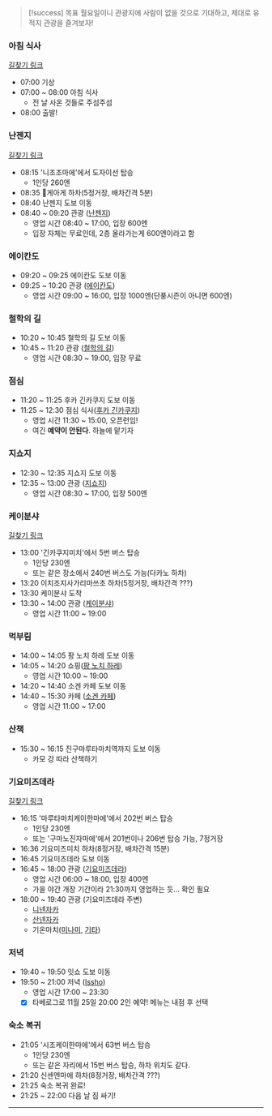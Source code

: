 > [!success] 목표
> 월요일이니 관광지에 사람이 없을 것으로 기대하고, 제대로 유적지 관광을 즐겨보자!
### 아침 식사
[길찾기 링크](https://maps.app.goo.gl/jVauaKchko6i8yCs8)
- 07:00 기상
- 07:00 ~ 08:00 아침 식사
	- 전 날 사온 것들로 주섬주섬
- 08:00 출발!
### 난젠지
[길찾기 링크](https://maps.app.goo.gl/9PuvQKzJjwens3XX9)
- 08:15 '니조조마에'에서 도자이선 탑승
	- 1인당 260엔
- 08:35 게아게 하차(5정거장, 배차간격 5분)
- 08:40 난젠지 도보 이동
- 08:40 ~ 09:20 관광 ([난젠지](<https://www.google.co.kr/maps/place/%EB%82%9C%EC%A0%A0%EC%A7%80(%EB%82%A8%EC%84%A0%EC%82%AC)/@35.0114138,135.7919092,17z/data=!3m1!4b1!4m6!3m5!1s0x600109217397fbfd:0x38b339a4c7e7004d!8m2!3d35.0114138!4d135.7944841!16zL20vMDM4c2h6?hl=ko&entry=ttu&g_ep=EgoyMDI0MTEwNS4wIKXMDSoASAFQAw%3D%3D>))
	- 영업 시간 08:40 ~ 17:00, 입장 600엔
	- 입장 자체는 무료인데, 2층 올라가는게 600엔이라고 함
### 에이칸도
- 09:20 ~ 09:25 에이칸도 도보 이동
- 09:25 ~ 10:20 관광 ([에이칸도](https://www.google.co.kr/maps/place/%EC%97%90%EC%9D%B4%EC%B9%B8%EB%8F%84/@35.0114138,135.7919092,17z/data=!4m10!1m2!2m1!1z7JeQ7J207Lm464-E!3m6!1s0x60010918b2b38d17:0x1c9705a093b0ad54!8m2!3d35.0145812!4d135.7943607!15sCgzsl5DsnbTsubjrj4RaECIO7JeQ7J20IOy5uCDrj4SSAQ9idWRkaGlzdF90ZW1wbGXgAQA!16s%2Fm%2F0285m65?hl=ko&entry=ttu&g_ep=EgoyMDI0MTEwNS4wIKXMDSoASAFQAw%3D%3D))
	- 영업 시간 09:00 ~ 16:00, 입장 1000엔(단풍시즌이 아니면 600엔)
### 철학의 길
- 10:20 ~ 10:45 철학의 길 도보 이동
- 10:45 ~ 11:20 관광 ([철학의 길](https://www.google.co.kr/maps/place/%EC%B2%A0%ED%95%99%EC%9D%98+%EA%B8%B8/@35.0266193,135.7905861,17z/data=!3m1!4b1!4m6!3m5!1s0x60010908ae94f057:0x917af331a75280f4!8m2!3d35.0266194!4d135.795457!16s%2Fg%2F11n065ssgc?hl=ko&entry=ttu&g_ep=EgoyMDI0MTEwNS4wIKXMDSoASAFQAw%3D%3D))
	- 영업 시간 08:30 ~ 19:00, 입장 무료
### 점심
- 11:20 ~ 11:25 후카 긴카쿠지 도보 이동
- 11:25 ~ 12:30 점심 식사([후카 긴카쿠지](https://www.google.co.kr/maps/place/%ED%9B%84%EC%B9%B4+%EA%B8%B4%EC%B9%B4%EC%BF%A0%EC%A7%80/@35.0277665,135.7942465,17z/data=!3m1!4b1!4m6!3m5!1s0x6001090430e3b1fb:0x6290928826b81fad!8m2!3d35.0277665!4d135.7968214!16s%2Fg%2F12ht0d6lh?hl=ko&entry=ttu&g_ep=EgoyMDI0MTEwNS4wIKXMDSoASAFQAw%3D%3D))
	- 영업 시간 11:30 ~ 15:00, 오픈런임!
	- 여긴 **예약이 안된다**. 하늘에 맡기자
### 지쇼지
- 12:30 ~ 12:35 지쇼지 도보 이동
- 12:35 ~ 13:00 관광 ([지쇼지](https://www.google.co.kr/maps/place/%EC%9D%BC%EB%B3%B8+%EA%B5%90%ED%86%A0%EB%B6%80+%EA%B5%90%ED%86%A0%EC%8B%9C+%EC%82%AC%EC%BF%84%EA%B5%AC+%EA%B8%B4%EC%B9%B4%EC%BF%A0%EC%A7%80%EC%B4%88+2+%EC%A7%80%EC%87%BC%EC%A7%80/@35.0277665,135.7942465,17z/data=!4m5!3m4!1s0x600109050b426fe1:0x258aca1ce888abc9!8m2!3d35.0270213!4d135.7982058?hl=ko&entry=ttu&g_ep=EgoyMDI0MTEwNS4wIKXMDSoASAFQAw%3D%3D))
	- 영업 시간 08:30 ~ 17:00, 입장 500엔
### 케이분샤
[길찾기 링크](https://maps.app.goo.gl/AzRJzp7wiRVqdkd26)
- 13:00 '긴카쿠지미치'에서 5번 버스 탑승
	- 1인당 230엔
	- 또는 같은 장소에서 240번 버스도 가능(다카노 하차)
- 13:20 이치조지사가리마쓰초 하차(5정거장, 배차간격 ???)
- 13:30 케이분샤 도착
- 13:30 ~ 14:00 관광 ([케이분샤](https://www.google.co.kr/maps/place/%EC%BC%80%EC%9D%B4%EB%B6%84%EC%83%A4+%EC%9D%B4%EC%B9%98%EC%A1%B0%EC%A7%80%EC%A0%90/@35.0439648,135.7823345,17z/data=!3m1!4b1!4m6!3m5!1s0x600108498ef71153:0x599da6e2b839868c!8m2!3d35.0439648!4d135.7849094!16s%2Fg%2F1ttywn0r?hl=ko&entry=ttu&g_ep=EgoyMDI0MTEwNS4wIKXMDSoASAFQAw%3D%3D))
	- 영업 시간 11:00 ~ 19:00
### 먹부림
- 14:00 ~ 14:05 팡 노치 하레 도보 이동
- 14:05 ~ 14:20 쇼핑([팡 노치 하레](https://www.google.co.kr/maps/place/Pan+nochi+Hare/@35.0440781,135.7843294,17z/data=!3m1!4b1!4m6!3m5!1s0x6001084bb3218b93:0x237e01c31647cb6b!8m2!3d35.0440781!4d135.7869043!16s%2Fg%2F11ckrzvxg5?hl=ko&entry=ttu&g_ep=EgoyMDI0MTEwNS4wIKXMDSoASAFQAw%3D%3D))
	- 영업 시간 10:00 ~ 19:00
- 14:20 ~ 14:40 소겐 카페 도보 이동
- 14:40 ~ 15:30 카페 ([소겐 카페](https://www.google.co.kr/maps/place/%EC%86%8C%EA%B2%90+%EC%B9%B4%ED%8E%98/@35.0416052,135.7790489,15z/data=!4m19!1m9!2m8!1z7KO867OAIOy5tO2OmA!3m6!1z7KO867OAIOy5tO2OmA!2z7LyA7J2067aE7IOkIOydtOy5mOyhsOyngOygkCDvvJHvvJAgSWNoaWpvamkgSGFyYWl0b25vY2hvLCBTYWt5byBXYXJkLCBLeW90bywgNjA2LTgxODQg7J2867O4!3s0x600108498ef71153:0x599da6e2b839868c!4m2!1d135.7849095!2d35.0439746!3m8!1s0x600109ace1a6e87b:0x823754b9dc69b353!8m2!3d35.0371914!4d135.791476!9m1!1b1!15sCg3so7zrs4Ag7Lm07Y6YWggiBuy5tO2OmJIBBGNhZmXgAQA!16s%2Fg%2F1tjdg2qh?hl=ko&entry=ttu&g_ep=EgoyMDI0MTEwNS4wIKXMDSoASAFQAw%3D%3D))
	- 영업 시간 11:00 ~ 17:00
### 산책
- 15:30 ~ 16:15 진구마루타마치역까지 도보 이동
	- 카모 강 따라 산책하기
### 기요미즈데라
[길찾기 링크](https://maps.app.goo.gl/fqcZ266DoFkQiHcN8)
- 16:15 '마루타마치케이한마에'에서 202번 버스 탑승
	- 1인당 230엔
	- 또는 '구마노진자마에'에서 201번이나 206번 탑승 가능, 7정거장
- 16:36 기요미즈미치 하차(8정거장, 배차간격 15분)
- 16:45 기요미즈데라 도보 이동
- 16:45 ~ 18:00 관광 ([기요미즈데라](https://www.google.co.kr/maps/place/%EA%B8%B0%EC%9A%94%EB%AF%B8%EC%A6%88%EB%8D%B0%EB%9D%BC/@35.0067015,135.7556446,14z/data=!4m6!3m5!1s0x600108d385dcfb07:0x62af658650c434ba!8m2!3d34.9946662!4d135.784661!16zL20vMDJ5bjNn?entry=ttu&g_ep=EgoyMDI0MTEwNi4wIKXMDSoASAFQAw%3D%3D))
	- 영업 시간 06:00 ~ 18:00, 입장 400엔
	- 가을 야간 개장 기간이라 21:30까지 영업하는 듯... 확인 필요
- 18:00 ~ 19:40 관광 (기요미즈데라 주변)
	- [니넨자카](https://www.google.co.kr/maps/place/%EB%8B%88%EB%84%A8%EC%9E%90%EC%B9%B4/@34.999614,135.7593758,14z/data=!4m6!3m5!1s0x600108d018ab0c97:0xe6ae59775061be35!8m2!3d34.9981744!4d135.7808578!16s%2Fg%2F11bw3d1ng5?entry=ttu&g_ep=EgoyMDI0MTEwNi4wIKXMDSoASAFQAw%3D%3D)
	- [산넨자카](https://www.google.co.kr/maps/place/%EC%82%B0%EB%84%A8%EC%9E%90%EC%B9%B4/@34.9973206,135.7709128,15z/data=!4m10!1m2!2m1!1z7IKw64So7J6Q7Lm0!3m6!1s0x60010879a219f8af:0xa3504d2600725c07!8m2!3d34.9966644!4d135.781008!15sCgzsgrDrhKjsnpDsubRaDyIN7IKw64SoIOyekOy5tJIBEnRvdXJpc3RfYXR0cmFjdGlvbuABAA!16s%2Fg%2F122sxfrm?entry=ttu&g_ep=EgoyMDI0MTEwNi4wIKXMDSoASAFQAw%3D%3D)
	- 기온마치([미나미](https://www.google.co.kr/maps/place/%EC%9D%BC%EB%B3%B8+%E3%80%92605-0074+%EA%B5%90%ED%86%A0%EB%B6%80+%EA%B5%90%ED%86%A0%EC%8B%9C+%ED%9E%88%EA%B0%80%EC%8B%9C%EC%95%BC%EB%A7%88%EA%B5%AC+%EA%B8%B0%EC%98%A8%EB%A7%88%EC%B9%98+%EB%AF%B8%EB%82%98%EB%AF%B8%EA%B0%80%EC%99%80/@35.0023366,135.7666003,15z/data=!3m1!4b1!4m6!3m5!1s0x600108c3ed7cdfa9:0x56dc09338e838d5f!8m2!3d35.0026835!4d135.7752039!16s%2Fg%2F1pxymmmnt?entry=ttu&g_ep=EgoyMDI0MTEwNi4wIKXMDSoASAFQAw%3D%3D), [기타](https://www.google.co.kr/maps/place/%EC%9D%BC%EB%B3%B8+%E3%80%92605-0073+%EA%B5%90%ED%86%A0%EB%B6%80+%EA%B5%90%ED%86%A0%EC%8B%9C+%ED%9E%88%EA%B0%80%EC%8B%9C%EC%95%BC%EB%A7%88%EA%B5%AC+%EA%B8%B0%EC%98%A8%EB%A7%88%EC%B9%98+%EA%B8%B0%ED%83%80%EA%B0%80%EC%99%80/@35.0023366,135.7666003,15z/data=!4m6!3m5!1s0x600108c234fda55d:0x8cc8b6894edbe342!8m2!3d35.0041809!4d135.7778706!16s%2Fg%2F1pxy_k6nc?entry=ttu&g_ep=EgoyMDI0MTEwNi4wIKXMDSoASAFQAw%3D%3D))
### 저녁
- 19:40 ~ 19:50 잇쇼 도보 이동
- 19:50 ~ 21:00 저녁 ([Issho](https://www.google.com/maps/place/Issho/@35.0032037,135.7703616,17z/data=!4m15!1m8!3m7!1s0x600109bdddb17435:0xb56f492e4bebdc6c!2sIssho!8m2!3d35.0032037!4d135.7703616!10e2!16s%2Fg%2F11sx2011qz!3m5!1s0x600109bdddb17435:0xb56f492e4bebdc6c!8m2!3d35.0032037!4d135.7703616!16s%2Fg%2F11sx2011qz?entry=ttu&g_ep=EgoyMDI0MTEwNi4wIKXMDSoASAFQAw%3D%3D))
	- 영업 시간 17:00 ~ 23:30
	- [x] 타베로그로 11월 25일 20:00 2인 예약! 메뉴는 내점 후 선택
### 숙소 복귀
- 21:05 '시조케이한마에'에서 63번 버스 탑승
	- 1인당 230엔
	- 또는 같은 자리에서 15번 버스 탑승, 하차 위치도 같다.
- 21:20 신센엔마에 하차(8정거장, 배차간격 ???)
- 21:25 숙소 복귀 완료!
- 21:25 ~ 22:00 다음 날 짐 싸기!
---